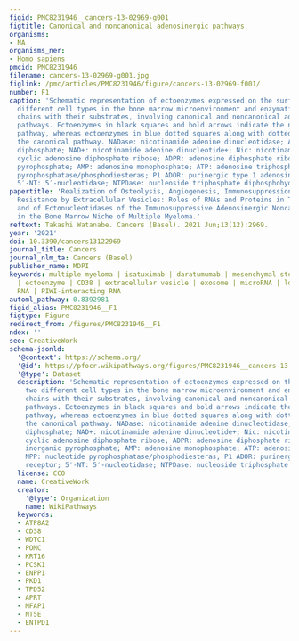 ```yaml
---
figid: PMC8231946__cancers-13-02969-g001
figtitle: Canonical and noncanonical adenosinergic pathways
organisms:
- NA
organisms_ner:
- Homo sapiens
pmcid: PMC8231946
filename: cancers-13-02969-g001.jpg
figlink: /pmc/articles/PMC8231946/figure/cancers-13-02969-f001/
number: F1
caption: 'Schematic representation of ectoenzymes expressed on the surface of two
  different cell types in the bone marrow microenvironment and enzymatic reaction
  chains with their substrates, involving canonical and noncanonical adenosinergic
  pathways. Ectoenzymes in black squares and bold arrows indicate the noncanonical
  pathway, whereas ectoenzymes in blue dotted squares along with dotted arrows indicate
  the canonical pathway. NADase: nicotinamide adenine dinucleotidase; ADP: adenosine
  diphosphate; NAD+: nicotinamide adenine dinucleotide+; Nic: nicotinamide; cADPR:
  cyclic adenosine diphosphate ribose; ADPR: adenosine diphosphate ribose; PPi: inorganic
  pyrophosphate; AMP: adenosine monophosphate; ATP: adenosine triphosphate; NPP: nucleotide
  pyrophosphatase/phosphodiesteras; P1 ADOR: purinergic type 1 adenosine receptor;
  5′-NT: 5′-nucleotidase; NTPDase: nucleoside triphosphate diphosphohydrolase.'
papertitle: 'Realization of Osteolysis, Angiogenesis, Immunosuppression, and Drug
  Resistance by Extracellular Vesicles: Roles of RNAs and Proteins in Their Cargoes
  and of Ectonucleotidases of the Immunosuppressive Adenosinergic Noncanonical Pathway
  in the Bone Marrow Niche of Multiple Myeloma.'
reftext: Takashi Watanabe. Cancers (Basel). 2021 Jun;13(12):2969.
year: '2021'
doi: 10.3390/cancers13122969
journal_title: Cancers
journal_nlm_ta: Cancers (Basel)
publisher_name: MDPI
keywords: multiple myeloma | isatuximab | daratumumab | mesenchymal stem cells | osteoclasts
  | ectoenzyme | CD38 | extracellular vesicle | exosome | microRNA | long noncoding
  RNA | PIWI-interacting RNA
automl_pathway: 0.8392981
figid_alias: PMC8231946__F1
figtype: Figure
redirect_from: /figures/PMC8231946__F1
ndex: ''
seo: CreativeWork
schema-jsonld:
  '@context': https://schema.org/
  '@id': https://pfocr.wikipathways.org/figures/PMC8231946__cancers-13-02969-g001.html
  '@type': Dataset
  description: 'Schematic representation of ectoenzymes expressed on the surface of
    two different cell types in the bone marrow microenvironment and enzymatic reaction
    chains with their substrates, involving canonical and noncanonical adenosinergic
    pathways. Ectoenzymes in black squares and bold arrows indicate the noncanonical
    pathway, whereas ectoenzymes in blue dotted squares along with dotted arrows indicate
    the canonical pathway. NADase: nicotinamide adenine dinucleotidase; ADP: adenosine
    diphosphate; NAD+: nicotinamide adenine dinucleotide+; Nic: nicotinamide; cADPR:
    cyclic adenosine diphosphate ribose; ADPR: adenosine diphosphate ribose; PPi:
    inorganic pyrophosphate; AMP: adenosine monophosphate; ATP: adenosine triphosphate;
    NPP: nucleotide pyrophosphatase/phosphodiesteras; P1 ADOR: purinergic type 1 adenosine
    receptor; 5′-NT: 5′-nucleotidase; NTPDase: nucleoside triphosphate diphosphohydrolase.'
  license: CC0
  name: CreativeWork
  creator:
    '@type': Organization
    name: WikiPathways
  keywords:
  - ATP8A2
  - CD38
  - WDTC1
  - POMC
  - KRT16
  - PCSK1
  - ENPP1
  - PKD1
  - TPD52
  - APRT
  - MFAP1
  - NT5E
  - ENTPD1
---
```

